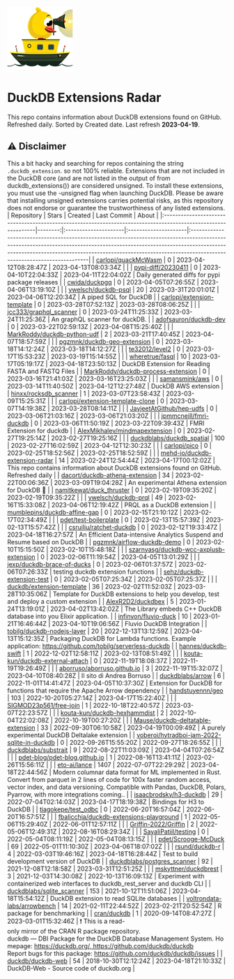 ![DuckDB Extensions Radar](/img/duckdb_extension_radar.png?raw=true)
# DuckDB Extensions Radar

This repo contains information about DuckDB extensions found on GitHub. Refreshed daily. Sorted by Created date. 
 Last refresh **2023-04-19**.
## ⚠️ Disclaimer
 This a bit hacky and searching for repos containing the string `.duckdb_extension`. so not 100% reliable.
 Extensions that are not included in the DuckDB core (and are not listed in the output of from duckdb_extensions()) are considered unsigned. To install these extensions, you must use the -unsigned flag when launching DuckDB. Please be aware that installing unsigned extensions carries potential risks, as this repository does not endorse or guarantee the trustworthiness of any listed extensions.
| Repository                                                                                                    |   Stars | Created              | Last Commit          | About                                                                                                                                                                                                                                                                              |
|:--------------------------------------------------------------------------------------------------------------|--------:|:---------------------|:---------------------|:-----------------------------------------------------------------------------------------------------------------------------------------------------------------------------------------------------------------------------------------------------------------------------------|
| [carlopi/quackMcWasm](https://github.com/carlopi/quackMcWasm)                                                 |       0 | 2023-04-12T08:28:47Z | 2023-04-13T08:03:34Z |                                                                                                                                                                                                                                                                                    |
| [pypi-diff/20230411](https://github.com/pypi-diff/20230411)                                                   |       0 | 2023-04-10T22:04:33Z | 2023-04-11T22:04:02Z | Daily generated diffs for pypi package releases                                                                                                                                                                                                                                    |
| [cwida/duckpgq](https://github.com/cwida/duckpgq)                                                             |       0 | 2023-04-05T07:26:55Z | 2023-04-06T13:19:10Z |                                                                                                                                                                                                                                                                                    |
| [ywelsch/duckdb-psql](https://github.com/ywelsch/duckdb-psql)                                                 |      20 | 2023-03-31T20:01:01Z | 2023-04-06T12:20:34Z | A piped SQL for DuckDB                                                                                                                                                                                                                                                             |
| [carlopi/extension-template](https://github.com/carlopi/extension-template)                                   |       0 | 2023-03-28T07:52:13Z | 2023-03-28T08:06:25Z |                                                                                                                                                                                                                                                                                    |
| [jcc333/graphql_scanner](https://github.com/jcc333/graphql_scanner)                                           |       0 | 2023-03-24T11:25:33Z | 2023-03-24T11:25:36Z | An graphQL scanner for duckDB.                                                                                                                                                                                                                                                     |
| [adofsauron/duckdb-dev](https://github.com/adofsauron/duckdb-dev)                                             |       0 | 2023-03-22T02:59:13Z | 2023-04-08T15:25:40Z |                                                                                                                                                                                                                                                                                    |
| [MarkRoddy/duckdb-python-udf](https://github.com/MarkRoddy/duckdb-python-udf)                                 |       2 | 2023-03-21T17:40:45Z | 2023-04-07T18:57:59Z |                                                                                                                                                                                                                                                                                    |
| [pgzmnk/duckdb-geo-extension](https://github.com/pgzmnk/duckdb-geo-extension)                                 |       0 | 2023-03-18T14:12:24Z | 2023-03-18T14:12:27Z |                                                                                                                                                                                                                                                                                    |
| [te32012/level2](https://github.com/te32012/level2)                                                           |       0 | 2023-03-17T15:53:23Z | 2023-03-19T15:14:55Z |                                                                                                                                                                                                                                                                                    |
| [wheretrue/fasql](https://github.com/wheretrue/fasql)                                                         |      10 | 2023-03-17T05:19:17Z | 2023-04-18T23:50:13Z | DuckDB Extension for Reading FASTA and FASTQ Files                                                                                                                                                                                                                                 |
| [MarkRoddy/duckdb-process-extension](https://github.com/MarkRoddy/duckdb-process-extension)                   |       0 | 2023-03-16T21:41:03Z | 2023-03-16T23:25:03Z |                                                                                                                                                                                                                                                                                    |
| [samansmink/aws](https://github.com/samansmink/aws)                                                           |       0 | 2023-03-14T11:40:50Z | 2023-04-12T12:27:48Z | DuckDB AWS extension                                                                                                                                                                                                                                                               |
| [hinxx/rocksdb_scanner](https://github.com/hinxx/rocksdb_scanner)                                             |       1 | 2023-03-07T23:58:43Z | 2023-03-09T15:25:31Z |                                                                                                                                                                                                                                                                                    |
| [carlopi/extension-template-clone](https://github.com/carlopi/extension-template-clone)                       |       0 | 2023-03-07T14:19:38Z | 2023-03-28T08:14:11Z |                                                                                                                                                                                                                                                                                    |
| [JayjeetAtGithub/hep-udfs](https://github.com/JayjeetAtGithub/hep-udfs)                                       |       0 | 2023-03-06T21:03:16Z | 2023-03-06T21:03:20Z |                                                                                                                                                                                                                                                                                    |
| [jpmmcneill/fmri-duckdb](https://github.com/jpmmcneill/fmri-duckdb)                                           |       0 | 2023-03-06T11:50:19Z | 2023-03-22T09:39:43Z | FMRI Extension for duckdb                                                                                                                                                                                                                                                          |
| [AlexMikhalev/mindmapextension](https://github.com/AlexMikhalev/mindmapextension)                             |       0 | 2023-02-27T19:25:14Z | 2023-02-27T19:25:16Z |                                                                                                                                                                                                                                                                                    |
| [duckdblabs/duckdb_spatial](https://github.com/duckdblabs/duckdb_spatial)                                     |     100 | 2023-02-27T16:02:59Z | 2023-04-12T12:30:23Z |                                                                                                                                                                                                                                                                                    |
| [carlopi/pico](https://github.com/carlopi/pico)                                                               |       0 | 2023-02-25T18:52:56Z | 2023-02-25T18:52:59Z |                                                                                                                                                                                                                                                                                    |
| [mehd-io/duckdb-extension-radar](https://github.com/mehd-io/duckdb-extension-radar)                           |      14 | 2023-02-24T12:54:44Z | 2023-04-17T00:12:02Z | This repo contains information about DuckDB extensions found on GitHub. Refreshed daily                                                                                                                                                                                            |
| [dacort/duckdb-athena-extension](https://github.com/dacort/duckdb-athena-extension)                           |      34 | 2023-02-22T00:06:36Z | 2023-03-09T19:04:28Z | An experimental Athena extension for DuckDB 🐤                                                                                                                                                                                                                                      |
| [namitkewat/duck_thruster](https://github.com/namitkewat/duck_thruster)                                       |       0 | 2023-02-19T09:35:20Z | 2023-02-19T09:35:22Z |                                                                                                                                                                                                                                                                                    |
| [ywelsch/duckdb-prql](https://github.com/ywelsch/duckdb-prql)                                                 |      49 | 2023-02-16T15:33:08Z | 2023-04-06T12:19:42Z | PRQL as a DuckDB extension                                                                                                                                                                                                                                                         |
| [mumblepins/duckdb-affine-gap](https://github.com/mumblepins/duckdb-affine-gap)                               |       0 | 2023-02-15T21:10:12Z | 2023-02-17T02:34:49Z |                                                                                                                                                                                                                                                                                    |
| [pdet/test-boilerplate](https://github.com/pdet/test-boilerplate)                                             |       0 | 2023-02-13T15:57:39Z | 2023-02-13T15:57:42Z |                                                                                                                                                                                                                                                                                    |
| [csruiliu/ratchet-duckdb](https://github.com/csruiliu/ratchet-duckdb)                                         |       0 | 2023-02-12T19:33:47Z | 2023-04-18T16:27:57Z | An Efficient Data-intensive Analytics Suspend and Resume based on DuckDB                                                                                                                                                                                                           |
| [pgzmnk/airflow-duckdb-demo](https://github.com/pgzmnk/airflow-duckdb-demo)                                   |       0 | 2023-02-10T15:15:50Z | 2023-02-10T15:48:18Z |                                                                                                                                                                                                                                                                                    |
| [szarnyasg/duckdb-wcc-axplusb-extension](https://github.com/szarnyasg/duckdb-wcc-axplusb-extension)           |       0 | 2023-02-06T11:19:54Z | 2023-04-05T13:01:29Z |                                                                                                                                                                                                                                                                                    |
| [jexp/duckdb-brace-of-ducks](https://github.com/jexp/duckdb-brace-of-ducks)                                   |       0 | 2023-02-06T01:37:57Z | 2023-02-06T07:26:33Z | testing duckdb extension functions                                                                                                                                                                                                                                                 |
| [sehz/duckdb-extension-test](https://github.com/sehz/duckdb-extension-test)                                   |       0 | 2023-02-05T07:25:34Z | 2023-02-05T07:25:37Z |                                                                                                                                                                                                                                                                                    |
| [duckdb/extension-template](https://github.com/duckdb/extension-template)                                     |      36 | 2023-02-02T11:52:03Z | 2023-03-28T10:35:06Z | Template for DuckDB extensions to help you develop, test and deploy a custom extension                                                                                                                                                                                             |
| [AlexR2D2/duckdbex](https://github.com/AlexR2D2/duckdbex)                                                     |       5 | 2023-01-24T13:19:01Z | 2023-04-02T13:42:02Z | The Library embeds C++ DuckDB database into you Elixir application.                                                                                                                                                                                                                |
| [infinyon/fluvio-duck](https://github.com/infinyon/fluvio-duck)                                               |      10 | 2023-01-21T16:46:44Z | 2023-04-10T19:06:56Z | Fluvio DuckDB Integration                                                                                                                                                                                                                                                          |
| [tobilg/duckdb-nodejs-layer](https://github.com/tobilg/duckdb-nodejs-layer)                                   |      20 | 2022-12-13T13:12:59Z | 2023-04-13T15:12:35Z | Packaging DuckDB for Lambda functions. Example application: https://github.com/tobilg/serverless-duckdb                                                                                                                                                                            |
| [hannes/duckdb-swift](https://github.com/hannes/duckdb-swift)                                                 |       1 | 2022-12-02T12:58:11Z | 2023-02-13T08:51:49Z |                                                                                                                                                                                                                                                                                    |
| [kouta-kun/duckdb-external-attach](https://github.com/kouta-kun/duckdb-external-attach)                       |       0 | 2022-11-19T18:08:37Z | 2022-11-19T19:26:49Z |                                                                                                                                                                                                                                                                                    |
| [aborruso/aborruso.github.io](https://github.com/aborruso/aborruso.github.io)                                 |       3 | 2022-11-19T15:32:07Z | 2023-04-10T08:40:28Z | Il sito di Andrea Borruso                                                                                                                                                                                                                                                          |
| [duckdblabs/arrow](https://github.com/duckdblabs/arrow)                                                       |       6 | 2022-11-01T14:41:47Z | 2023-04-05T10:37:30Z | Extension for DuckDB for functions that require the Apache Arrow dependency                                                                                                                                                                                                        |
| [handstuyennn/geo](https://github.com/handstuyennn/geo)                                                       |     103 | 2022-10-20T05:27:14Z | 2023-04-17T15:22:40Z |                                                                                                                                                                                                                                                                                    |
| [SIGMOD23p561/free-join](https://github.com/SIGMOD23p561/free-join)                                           |       1 | 2022-10-18T22:40:57Z | 2023-03-07T22:23:57Z |                                                                                                                                                                                                                                                                                    |
| [kouta-kun/duckdb-hexhammdist](https://github.com/kouta-kun/duckdb-hexhammdist)                               |       2 | 2022-10-04T22:02:08Z | 2022-10-19T00:27:20Z |                                                                                                                                                                                                                                                                                    |
| [Mause/duckdb-deltatable-extension](https://github.com/Mause/duckdb-deltatable-extension)                     |      33 | 2022-09-30T06:10:58Z | 2023-04-19T00:09:49Z | A purely experimental DuckDB Deltalake extension                                                                                                                                                                                                                                   |
| [voberoi/hytradboi-jam-2022-sqlite-in-duckdb](https://github.com/voberoi/hytradboi-jam-2022-sqlite-in-duckdb) |       0 | 2022-09-26T15:55:20Z | 2022-09-27T18:26:55Z |                                                                                                                                                                                                                                                                                    |
| [duckdblabs/substrait](https://github.com/duckdblabs/substrait)                                               |       9 | 2022-08-22T11:03:09Z | 2023-04-04T07:26:54Z |                                                                                                                                                                                                                                                                                    |
| [pdet-blog/pdet-blog.github.io](https://github.com/pdet-blog/pdet-blog.github.io)                             |       1 | 2022-08-16T13:41:11Z | 2023-02-26T15:56:11Z |                                                                                                                                                                                                                                                                                    |
| [eto-ai/lance](https://github.com/eto-ai/lance)                                                               |    1407 | 2022-07-07T22:29:29Z | 2023-04-18T22:44:56Z | Modern columnar data format for ML implemented in Rust. Convert from parquet in 2 lines of code for 100x faster random access, vector index, and data versioning. Compatible with Pandas, DuckDB, Polars, Pyarrow, with more integrations coming..                                 |
| [isaacbrodsky/h3-duckdb](https://github.com/isaacbrodsky/h3-duckdb)                                           |      29 | 2022-07-04T02:14:03Z | 2023-04-17T18:19:38Z | Bindings for H3 to DuckDB                                                                                                                                                                                                                                                          |
| [tiagokepe/test_odbc](https://github.com/tiagokepe/test_odbc)                                                 |       0 | 2022-06-20T16:57:04Z | 2022-06-20T16:57:51Z |                                                                                                                                                                                                                                                                                    |
| [fbalicchia/duckdb-extensions-playground](https://github.com/fbalicchia/duckdb-extensions-playground)         |       1 | 2022-05-06T15:29:40Z | 2022-06-01T12:57:11Z |                                                                                                                                                                                                                                                                                    |
| [Griffin-2022/Griffin](https://github.com/Griffin-2022/Griffin)                                               |       2 | 2022-05-06T12:49:31Z | 2022-08-16T08:29:34Z |                                                                                                                                                                                                                                                                                    |
| [SayaliPatiil/testing](https://github.com/SayaliPatiil/testing)                                               |       0 | 2022-05-04T08:11:19Z | 2022-05-04T08:13:15Z |                                                                                                                                                                                                                                                                                    |
| [pdet/Scrooge-McDuck](https://github.com/pdet/Scrooge-McDuck)                                                 |      69 | 2022-05-01T11:10:30Z | 2023-04-06T18:07:02Z |                                                                                                                                                                                                                                                                                    |
| [rsund/duckdb-r](https://github.com/rsund/duckdb-r)                                                           |       4 | 2022-03-03T19:46:16Z | 2023-04-18T16:28:44Z | Test to build development version of DuckDB                                                                                                                                                                                                                                        |
| [duckdblabs/postgres_scanner](https://github.com/duckdblabs/postgres_scanner)                                 |      92 | 2021-12-08T12:18:58Z | 2023-03-31T12:51:25Z |                                                                                                                                                                                                                                                                                    |
| [mskyttner/duckdbrest](https://github.com/mskyttner/duckdbrest)                                               |       3 | 2021-12-03T14:30:08Z | 2022-10-13T16:09:13Z | Experiment with containerized web interfaces to duckdb_rest_server and duckdb CLI                                                                                                                                                                                                  |
| [duckdblabs/sqlite_scanner](https://github.com/duckdblabs/sqlite_scanner)                                     |     153 | 2021-10-12T11:51:06Z | 2023-04-18T15:54:12Z | DuckDB extension to read SQLite databases                                                                                                                                                                                                                                          |
| [voltrondata-labs/arrowbench](https://github.com/voltrondata-labs/arrowbench)                                 |      14 | 2021-02-11T22:44:52Z | 2023-02-21T20:52:54Z | R package for benchmarking                                                                                                                                                                                                                                                         |
| [cran/duckdb](https://github.com/cran/duckdb)                                                                 |       1 | 2020-09-14T08:47:27Z | 2023-03-01T15:32:46Z | :exclamation: This is a read-only mirror of the CRAN R package repository.  duckdb — DBI Package for the DuckDB Database Management System. Homepage: https://duckdb.org/, https://github.com/duckdb/duckdb  Report bugs for this package: https://github.com/duckdb/duckdb/issues |
| [duckdb/duckdb-web](https://github.com/duckdb/duckdb-web)                                                     |      54 | 2018-10-30T12:12:24Z | 2023-04-18T21:10:33Z | DuckDB-Web - Source code of duckdb.org                                                                                                                                                                                                                                             |